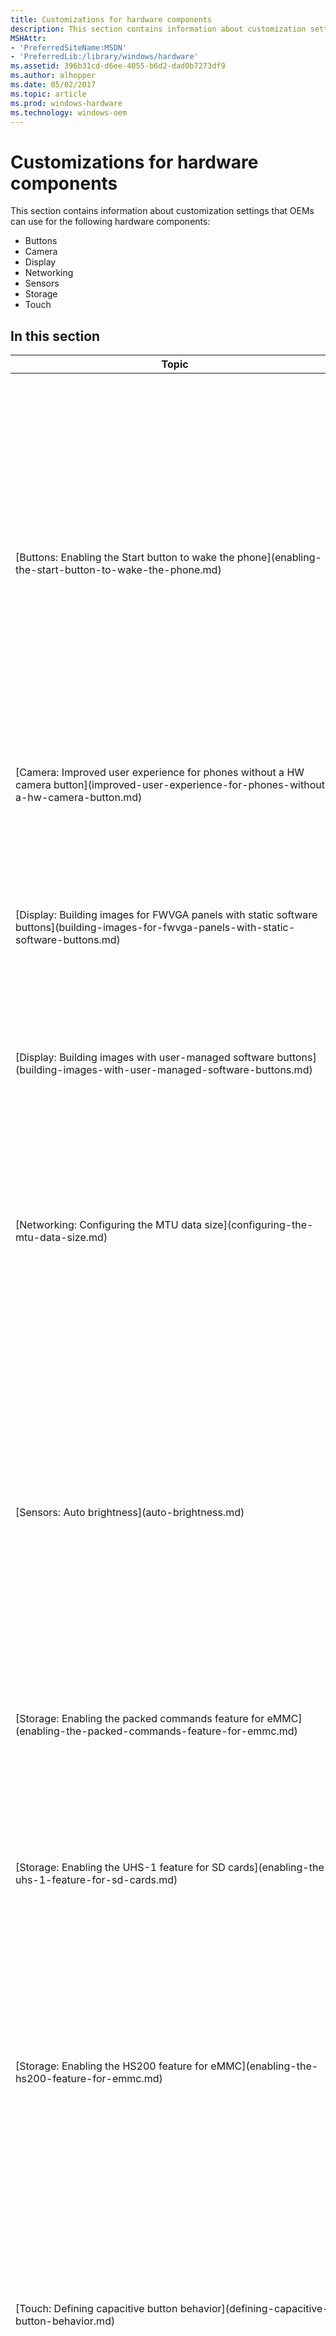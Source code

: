 ```yaml
---
title: Customizations for hardware components
description: This section contains information about customization settings that OEMs can use for the following hardware components ButtonsCameraDisplayNetworkingSensorsStorageTouch.
MSHAttr:
- 'PreferredSiteName:MSDN'
- 'PreferredLib:/library/windows/hardware'
ms.assetid: 396b31cd-d6ee-4055-b6d2-dad0b7273df9
ms.author: alhopper
ms.date: 05/02/2017
ms.topic: article
ms.prod: windows-hardware
ms.technology: windows-oem
---
```


# Customizations for hardware components


This section contains information about customization settings that OEMs can use for the following hardware components:

-   Buttons
-   Camera
-   Display
-   Networking
-   Sensors
-   Storage
-   Touch

## In this section


<table>
<colgroup>
<col width="50%" />
<col width="50%" />
</colgroup>
<thead>
<tr class="header">
<th>Topic</th>
<th>Description</th>
</tr>
</thead>
<tbody>
<tr class="odd">
<td><p>[Buttons: Enabling the Start button to wake the phone](enabling-the-start-button-to-wake-the-phone.md)</p></td>
<td><p>OEMs can configure the Start button to wake up the phone from the sleep state (also sometimes called the idle state). This can be configured on phones with one of the following hardware configurations:</p>
<ul>
<li><p>The phone has a hardware Start button.</p></li>
<li><p>The phone uses capacitive buttons, and the buttons share the same touch controller as the display panel but use separate sense lines, or the buttons have a dedicated touch controller. .</p></li>
</ul></td>
</tr>
<tr class="even">
<td><p>[Camera: Improved user experience for phones without a HW camera button](improved-user-experience-for-phones-without-a-hw-camera-button.md)</p></td>
<td></td>
</tr>
<tr class="odd">
<td><p>[Display: Building images for FWVGA panels with static software buttons](building-images-for-fwvga-panels-with-static-software-buttons.md)</p></td>
<td><p>OEMs can build images for FWVGA (480 x 854) display panels where the Back, Home, and Search buttons are rendered on the screen by the OS instead of using hardware buttons. In these types of images, the bottom 54 scan lines of the display panel are reserved to render the software buttons.</p></td>
</tr>
<tr class="even">
<td><p>[Display: Building images with user-managed software buttons](building-images-with-user-managed-software-buttons.md)</p></td>
<td></td>
</tr>
<tr class="odd">
<td><p>[Networking: Configuring the MTU data size](configuring-the-mtu-data-size.md)</p></td>
<td><p>For TCP, the default maximum transmission unit (MTU) is set to 1500 bytes, and the maximum segment size (MSS) is 1460 bytes. In general, this value should not be changed, as the user experience will degrade if low values are set. However, if the MSS does not meet the requirements of the mobile operator network, OEMs can customize it by setting the MTU data size.</p></td>
</tr>
<tr class="even">
<td><p>[Sensors: Auto brightness](auto-brightness.md)</p></td>
<td><p>This customization allows partners to customize the brightness by specifying:</p>
<ul>
<li><p>The value of brightness when dimming the screen.</p></li>
<li><p>The ABS millilux range mapping.</p></li>
<li><p>The ABS intensity percent mapping.</p></li>
<li><p>The brightness state transition delay (in seconds).</p></li>
</ul></td>
</tr>
<tr class="odd">
<td><p>[Storage: Enabling the packed commands feature for eMMC](enabling-the-packed-commands-feature-for-emmc.md)</p></td>
<td><p>You can configure the phone to enable the packed commands feature for eMMC parts. This feature packs multiple small read requests in a single transfer request to the eMMC device.</p></td>
</tr>
<tr class="even">
<td><p>[Storage: Enabling the UHS-1 feature for SD cards](enabling-the-uhs-1-feature-for-sd-cards.md)</p></td>
<td><p>You can configure the phone to enable the UHS-1 feature for SD cards. This feature enables a higher bus speed for SD cards that support Ultra High Speed Phase I (UHS-1).</p></td>
</tr>
<tr class="odd">
<td><p>[Storage: Enabling the HS200 feature for eMMC](enabling-the-hs200-feature-for-emmc.md)</p></td>
<td><p>You can configure the device to enable the HS200 feature for eMMC parts. This eMMC feature delivers a theoretical throughput of 200 MB/s across the eMMC bus, using a 200 MHz single data rate clock with an 8-bit bus width. This can result in significant performance improvements, especially on higher-end eMMC parts.</p></td>
</tr>
<tr class="even">
<td><p>[Touch: Defining capacitive button behavior](defining-capacitive-button-behavior.md)</p></td>
<td><p>For mobile devices that use capacitive buttons, OEMs must add registry values that specify the number of capacitive buttons, the button locations, the button names, and the values to send to the OS when the button is pressed. This information enables the OS to treat the capacitive buttons below the screen as touchable targets.</p></td>
</tr>
<tr class="odd">
<td><p>[Touch: Describing the physical width and height of the display](describing-the-physical-width-and-height-of-the-display.md)</p></td>
<td><p>As part of implementing support for the touch controller hardware, OEMs must add registry values that specify the physical width and height the portion of the screen that is used to render the mobile device UI. The OS uses this information to properly scale touch gestures and help ensure a fluid user experience.</p></td>
</tr>
<tr class="even">
<td><p>[Touch: Specifying the repeat rate for touch samples during touch-and-hold presses](specifying-the-repeat-rate-for-touch-samples-during-touch-and-hold-presses.md)</p></td>
<td><p>As part of implementing the touch driver, OEMs must determine how to send repeated touch samples to the input reader component in the OS during touch-and-hold presses. OEMs can choose to have the HID touch class driver (TchHID.sys) automatically send duplicate data packets to the input reader component in the OS during touch-and-hold presses, or they can send repeated touch samples from their touch driver. The OEM must add a registry value that tells the OS which implementation they chose, and the repeat rate to use if the OEM chose to have TchHID.sys send duplicate data packets automatically.</p></td>
</tr>
<tr class="odd">
<td><p>[Wi-Fi: Removing cellular functionality on the mobile device](https://msdn.microsoft.com/library/windows/hardware/mt488518)</p></td>
<td><p>If your mobile device does not support a cellular radio or will not be connected to a cellular network, you can remove all cellular-related functionality from the device's user interface by adding the WIFI_FEATURE_PACK feature entry in your OEMInput.xml file.</p></td>
</tr>
</tbody>
</table>

## Related topics

[Prepare for Windows mobile development](https://docs.microsoft.com/en-us/windows-hardware/manufacture/mobile/preparing-for-windows-mobile-development)
[Customization answer file overview](https://docs.microsoft.com/en-us/windows-hardware/customize/mobile/mcsf/customization-answer-file)